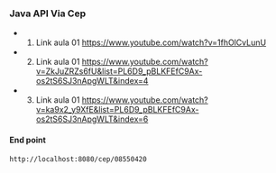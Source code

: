 ### Java API Via Cep

* 1. Link aula 01
https://www.youtube.com/watch?v=1fhOlCvLunU

* 2. Link aula 01
https://www.youtube.com/watch?v=ZkJuZRZs6fU&list=PL6D9_pBLKFEfC9Ax-os2tS6SJ3nApgWLT&index=4

* 3. Link aula 01
https://www.youtube.com/watch?v=ka9x2_y9XfE&list=PL6D9_pBLKFEfC9Ax-os2tS6SJ3nApgWLT&index=6

#### End point
```
http://localhost:8080/cep/08550420
```